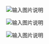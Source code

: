 ![输入图片说明](https://images.gitee.com/uploads/images/2019/0328/125552_ea67c97a_1909342.png "Y{_%[@EA)}D0[J2PT(D2GFU.png")

![输入图片说明](https://images.gitee.com/uploads/images/2019/0328/125619_61e6549e_1909342.png "]U3KP{XA7TIM}QAPST_U2MT.png")

![输入图片说明](https://images.gitee.com/uploads/images/2019/0328/125631_4998031f_1909342.png "P9P4SVE6}T9EHAW566R4IT1.png")

